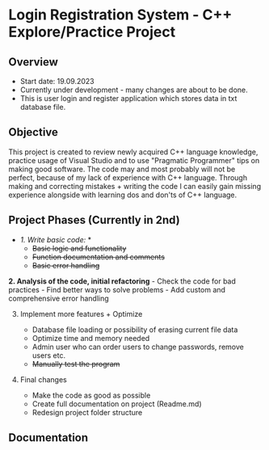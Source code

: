 # Login Registration System - C++ Explore/Practice Project

## Overview
- Start date: 19.09.2023
- Currently under development - many changes are about to be done.
- This is user login and register application which stores data in txt database file.

## Objective
This project is created to review newly acquired C++ language knowledge, practice usage of Visual Studio and to use "Pragmatic Programmer" tips on making good software.
The code may and most probably will not be perfect, because of my lack of experience with C++ language.
Through making and correcting mistakes + writing the code I can easily gain missing experience alongside with learning dos and don'ts
of C++ language.

## Project Phases (Currently in 2nd)
* *1. Write basic code:* *
	- ~~Basic logic and functionality~~
	- ~~Function documentation and comments~~
	- ~~Basic error handling~~

**2. Analysis of the code, initial refactoring**
	- Check the code for bad practices
	- Find better ways to solve problems
	- Add custom and comprehensive error handling

3. Implement more features + Optimize
	- Database file loading or possibility of erasing current file data
	- Optimize time and memory needed
	- Admin user who can order users to change passwords, remove users etc.
	- ~~Manually test the program~~

4. Final changes
	- Make the code as good as possible
	- Create full documentation on project (Readme.md)
	- Redesign project folder structure

## Documentation
